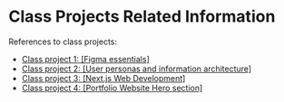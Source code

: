 # Class Projects Related Information

References to class projects:

- [Class project 1: [Figma essentials]](/class-projects/class-project-1/)
- [Class project 2: [User personas and information architecture]](/class-projects/class-project-2/)
- [Class project 3: [Next.js Web Development]](/class-projects/class-project-3/)
- [Class project 4: [Portfolio Website Hero section]](/class-projects/class-project-4/)
